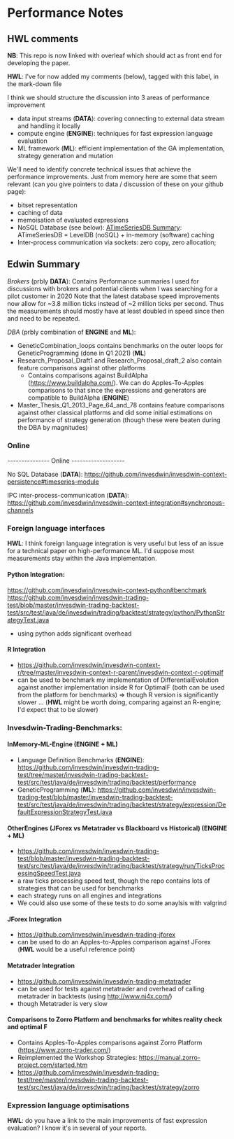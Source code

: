 # Performance Notes

## HWL comments

**NB**: This repo is now linked with overleaf which should act as front end for developing the paper.

**HWL**: I've for now added my comments (below), tagged with this label, in the mark-down file

I think we should structure the discussion into 3 areas of performance improvement
- data input streams (**DATA**): covering connecting to external data stream and handling it locally
- compute engine (**ENGINE**): techniques for fast expression language evaluation
- ML framework (**ML**): efficient implementation of the GA implementation, strategy generation and mutation

We'll need to identify concrete technical issues that achieve the performance improvements. Just from
memory here are some that seem relevant (can you give pointers to data / discussion of these on your github page):
- bitset representation
- caching of data
- memoisation of evaluated expressions
- NoSQL Database (see below): [ATimeSeriesDB Summary](https://github.com/invesdwin/invesdwin-context-persistence#timeseries-module): ATimeSeriesDB = LevelDB (noSQL) + in-memory (software) caching
- Inter-process communication via sockets: zero copy, zero allocation; 

## Edwin Summary

*Brokers* (prbly **DATA**):
Contains Performance summaries I used for discussions with brokers and potential clients when I was searching for a pilot customer in 2020
Note that the latest database speed improvements now allow for ~3.8 million ticks instead of ~2 million ticks per second. 
Thus the measurements should mostly have at least doubled in speed since then and need to be repeated.

*DBA* (prbly combination of **ENGINE** and **ML**):
- GeneticCombination_loops contains benchmarks on the outer loops for GeneticProgramming (done in Q1 2021) (**ML**)
- Research_Proposal_Draft1 and Research_Proposal_draft_2 also contain feature comparisons against other platforms
  - Contains comparisons against BuildAlpha (https://www.buildalpha.com/). We can do Apples-To-Apples comparisons to that 
   since the expressions and generators are compatible to BuildAlpha (**ENGINE**)
- Master_Thesis_Q1_2013_Page_64_and_78 contains feature comparisons against other classical platforms 
  and did some initial estimations on performance of strategy generation (though these were beaten during the DBA by magnitudes)

### Online

--------------- Online -------------------

No SQL Database (**DATA**):
https://github.com/invesdwin/invesdwin-context-persistence#timeseries-module

IPC inter-process-communication (**DATA**):
https://github.com/invesdwin/invesdwin-context-integration#synchronous-channels

### Foreign language interfaces

**HWL**: I think foreign language integration is very useful but less of an issue for
a technical paper on high-performance ML. I'd suppose most measurements stay within the Java implementation.

#### Python Integration:
https://github.com/invesdwin/invesdwin-context-python#benchmark
https://github.com/invesdwin/invesdwin-trading-test/blob/master/invesdwin-trading-backtest-test/src/test/java/de/invesdwin/trading/backtest/strategy/python/PythonStrategyTest.java
- using python adds significant overhead

#### R Integration
- https://github.com/invesdwin/invesdwin-context-r/tree/master/invesdwin-context-r-parent/invesdwin-context-r-optimalf
- can be used to benchmark my implementation of DifferentialEvolution against another implementation inside R for OptimalF (both can be used from the platform for benchmarks)
  => though R version is significantly slower ...
  (**HWL** might be worth doing, comparing against an R-engine; I'd expect that to be slower)
  
### Invesdwin-Trading-Benchmarks:

#### InMemory-ML-Engine (**ENGINE** + **ML**)
- Language Definition Benchmarks (**ENGINE**): https://github.com/invesdwin/invesdwin-trading-test/tree/master/invesdwin-trading-backtest-test/src/test/java/de/invesdwin/trading/backtest/performance
- GeneticProgramming (**ML**): https://github.com/invesdwin/invesdwin-trading-test/blob/master/invesdwin-trading-backtest-test/src/test/java/de/invesdwin/trading/backtest/strategy/expression/DefaultExpressionStrategyTest.java

#### OtherEngines (JForex vs Metatrader vs Blackboard vs Historical)  (**ENGINE** + **ML**)
- https://github.com/invesdwin/invesdwin-trading-test/blob/master/invesdwin-trading-backtest-test/src/test/java/de/invesdwin/trading/backtest/strategy/run/TicksProcessingSpeedTest.java
- a raw ticks processing speed test, though the repo contains lots of strategies that can be used for benchmarks
- each strategy runs on all engines and integrations
- We could also use some of these tests to do some anaylsis with valgrind

#### JForex Integration
- https://github.com/invesdwin/invesdwin-trading-jforex
- can be used to do an Apples-to-Apples comparison against JForex (**HWL** would be  a useful reference point)

#### Metatrader Integration
- https://github.com/invesdwin/invesdwin-trading-metatrader
- can be used for tests against metatrader and overhead of calling metatrader in backtests (using http://www.nj4x.com/)
- though Metatrader is very slow

#### Comparisons to Zorro Platform and benchmarks for whites reality check and optimal F
- Contains Apples-To-Apples comparisons against Zorro Platform (https://www.zorro-trader.com/)
- Reimplemented the Workshop Strategies: https://manual.zorro-project.com/started.htm
- https://github.com/invesdwin/invesdwin-trading-test/tree/master/invesdwin-trading-backtest-test/src/test/java/de/invesdwin/trading/backtest/strategy/zorro


### Expression language optimisations

**HWL**: do you have a link to the main improvements of fast expression evaluation? I know it's in several of your reports.
